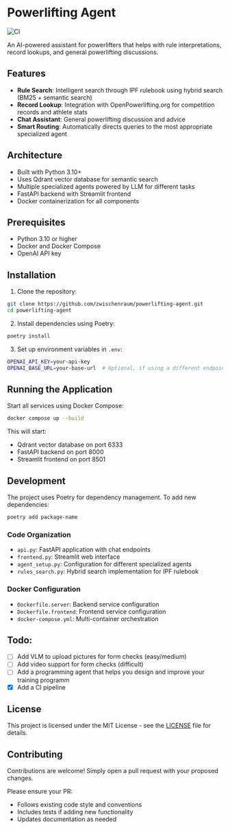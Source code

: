 # Powerlifting Agent

![CI](https://github.com/yourusername/powerlifting-agent/actions/workflows/ci.yml/badge.svg)

An AI-powered assistant for powerlifters that helps with rule interpretations, record lookups, and general powerlifting discussions.

## Features

- **Rule Search**: Intelligent search through IPF rulebook using hybrid search (BM25 + semantic search)
- **Record Lookup**: Integration with OpenPowerlifting.org for competition records and athlete stats
- **Chat Assistant**: General powerlifting discussion and advice
- **Smart Routing**: Automatically directs queries to the most appropriate specialized agent

## Architecture

- Built with Python 3.10+
- Uses Qdrant vector database for semantic search
- Multiple specialized agents powered by LLM for different tasks
- FastAPI backend with Streamlit frontend
- Docker containerization for all components

## Prerequisites

- Python 3.10 or higher
- Docker and Docker Compose
- OpenAI API key

## Installation

1. Clone the repository:
```bash
git clone https://github.com/zwischenraum/powerlifting-agent.git
cd powerlifting-agent
```

2. Install dependencies using Poetry:
```bash
poetry install
```

3. Set up environment variables in `.env`:
```bash
OPENAI_API_KEY=your-api-key
OPENAI_BASE_URL=your-base-url  # Optional, if using a different endpoint
```

## Running the Application

Start all services using Docker Compose:
```bash
docker compose up --build
```

This will start:
- Qdrant vector database on port 6333
- FastAPI backend on port 8000
- Streamlit frontend on port 8501

## Development

The project uses Poetry for dependency management. To add new dependencies:
```bash
poetry add package-name
```

### Code Organization

- `api.py`: FastAPI application with chat endpoints
- `frontend.py`: Streamlit web interface
- `agent_setup.py`: Configuration for different specialized agents
- `rules_search.py`: Hybrid search implementation for IPF rulebook

### Docker Configuration

- `Dockerfile.server`: Backend service configuration
- `Dockerfile.frontend`: Frontend service configuration
- `docker-compose.yml`: Multi-container orchestration

## Todo:

- [ ] Add VLM to upload pictures for form checks (easy/medium)
- [ ] Add video support for form checks (difficult)
- [ ] Add a programming agent that helps you design and improve
  your training programm
- [x] Add a CI pipeline

## License

This project is licensed under the MIT License - see the [LICENSE](LICENSE) file for details.

## Contributing

Contributions are welcome! Simply open a pull request with your proposed changes.

Please ensure your PR:
- Follows existing code style and conventions
- Includes tests if adding new functionality
- Updates documentation as needed
